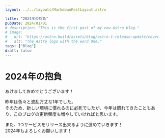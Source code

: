 ```yaml
---
layout: ../../layouts/MarkdownPostLayout.astro

title: "2024年の抱負"
pubDate: 2024/01/01
# description: "This is the first post of my new Astro blog."
# image:
#   url: "https://astro.build/assets/blog/astro-1-release-update/cover.jpeg"
#   alt: "The Astro logo with the word One."
tags: ["Blog"]
draft: false
---
```


# 2024年の抱負

あけましておめでとうございます！

昨年は色々と波乱万丈な1年でした。  
そのため、新しい環境に慣れるのに必死でしたが、今年は慣れてきたこともあり、このブログの更新頻度も増やしていければと思います。

また、1つサービスをリリース出来るように進めていきます！  
2024年もよろしくお願いします！
